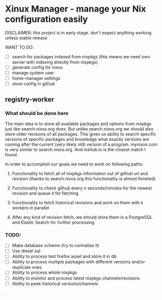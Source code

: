 # Xinux Manager - manage your Nix configuration easily

DISCLAIMER: this project is in early stage. don't expect anything working unless stable release

WANT TO DO:

- [ ] search for packages indexed from nixpkgs (this means we need own server with indexing directly from nixpkgs)
- [ ] generate config for nixos
- [ ] manage system user
- [ ] home-manager settings
- [ ] store config in github

## registry-worker

### What should be done here

The main idea is to store all available packages and options from nixpkgs
just like search.nixos.org does. But unlike search.nixos.org we should also
store older revisions of all packages. This gives us ability to search
specific versions of specific packages and knowledge what exactly versions
are coming after the current (very likely old) version of a program.
mynixos.com is very similar to search.nixos.org. And nixhub.io is the
closest match I found.

In order to accomplish our goals we need to work on following paths:

1. Functionality to fetch all of nixpkgs information out of github url and revision
   (thanks to search.nixos.org this functionality is almost finished)

2. Functionality to check github every n seconds/minutes for the newest revision
   and queue it for fetching

3. Functionality to fetch historical revisions and work on them with k workers in parallel

4. After any kind of revision fetch, we should store them in a PostgreSQL and Elastic Search
   for further processing


### TODO:

- [ ] Make database scheme (try to normalize it)
- [ ] Use diesel sql
- [ ] Ability to process test firefox asset and store it in db
- [ ] Ability to process multiple packages with different versions and/or duplicate ones
- [ ] Ability to process whole nixpkgs
- [ ] Ability to monitor and process latest nixpkgs channels/revisions
- [ ] Ability to peek historical versions/channels

.
